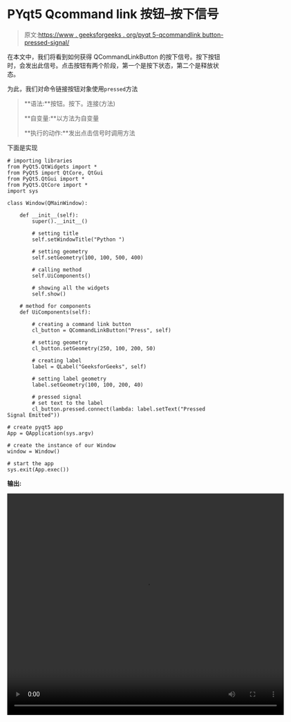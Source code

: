 # PYqt5 Qcommand link 按钮–按下信号

> 原文:[https://www . geeksforgeeks . org/pyqt 5-qcommandlink button-pressed-signal/](https://www.geeksforgeeks.org/pyqt5-qcommandlinkbutton-pressed-signal/)

在本文中，我们将看到如何获得 QCommandLinkButton 的按下信号。按下按钮时，会发出此信号。点击按钮有两个阶段，第一个是按下状态，第二个是释放状态。

为此，我们对命令链接按钮对象使用`pressed`方法

> **语法:**按钮。按下。连接(方法)
> 
> **自变量:**以方法为自变量
> 
> **执行的动作:**发出点击信号时调用方法

下面是实现

```
# importing libraries
from PyQt5.QtWidgets import * 
from PyQt5 import QtCore, QtGui
from PyQt5.QtGui import *
from PyQt5.QtCore import * 
import sys

class Window(QMainWindow):

    def __init__(self):
        super().__init__()

        # setting title
        self.setWindowTitle("Python ")

        # setting geometry
        self.setGeometry(100, 100, 500, 400)

        # calling method
        self.UiComponents()

        # showing all the widgets
        self.show()

    # method for components
    def UiComponents(self):

        # creating a command link button
        cl_button = QCommandLinkButton("Press", self)

        # setting geometry
        cl_button.setGeometry(250, 100, 200, 50)

        # creating label
        label = QLabel("GeeksforGeeks", self)

        # setting label geometry
        label.setGeometry(100, 100, 200, 40)

        # pressed signal
        # set text to the label
        cl_button.pressed.connect(lambda: label.setText("Pressed Signal Emitted"))

# create pyqt5 app
App = QApplication(sys.argv)

# create the instance of our Window
window = Window()

# start the app
sys.exit(App.exec())
```

**输出:**

<video class="wp-video-shortcode" id="video-439118-1" width="640" height="512" preload="metadata" controls=""><source type="video/mp4" src="https://media.geeksforgeeks.org/wp-content/uploads/20200625023928/Python-2020-06-25-02-39-11.mp4?_=1">[https://media.geeksforgeeks.org/wp-content/uploads/20200625023928/Python-2020-06-25-02-39-11.mp4](https://media.geeksforgeeks.org/wp-content/uploads/20200625023928/Python-2020-06-25-02-39-11.mp4)</video>
